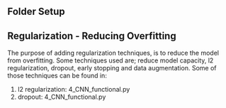 ## Folder Setup

## Regularization - Reducing Overfitting
The purpose of adding regularization techniques, is to reduce the model from overfitting. Some techniques used are; reduce model capacity, l2 regularization, dropout, early stopping and data augmentation.
Some of those techniques can be found in:
1. l2 regularization: 4_CNN_functional.py
2. dropout: 4_CNN_functional.py